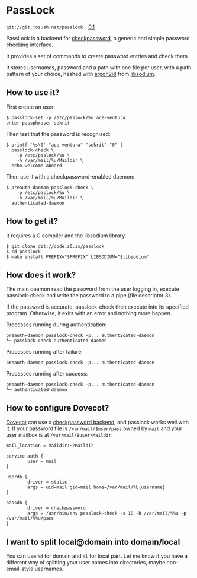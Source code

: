 PassLock
========
`git://git.josuah.net/passlock` - [0.1](/tool/passlock/passlock-0.1.tgz)

PassLock is a backend for [checkpassword][1], a generic and simple password
checking interface.

It provides a set of commands to create password entries and check them.

It stores usernames, password and a path with one file per user, with a path
pattern of your choice, hashed with [argon2id][2] from [libsodium][3].

[1]: https://cr.yp.to/checkpwd.html
[2]: https://www.argon2.com/
[3]: https://download.libsodium.org/doc/

How to use it?
--------------
First create an user:

	$ passlock-set -p /etc/paslock/%u ace-ventura
	enter passphrase: sekrit

Then test that the password is recognised:

	$ printf '%s\0' "ace-ventura" "sekrit" "0" |
	  passlock-check \
	    -p /etc/paslock/%u \
	    -h /var/mail/%u/Maildir \
	  echo welcome aboard

Then use it with a checkpassword-enabled daemon:

	$ preauth-daemon passlock-check \
	    -p /etc/paslock/%u \
	    -h /var/mail/%u/Maildir \
	  authenticated-daemon

How to get it?
--------------
It requires a C compiler and the libsodium library.

	$ git clone git://code.z0.is/passlock
	$ cd passlock
	$ make install PREFIX="$PREFIX" LIBSODIUM="$libsodium"

How does it work?
-----------------
The main daemon read the password from the user logging in, execute
passlock-check and write the password to a pipe (file descriptor 3).

If the password is accurate, passlock-check then execute into its
specified program.  Otherwise, it exits with an error and nothing
more happen.

Processes running during authentication:

	preauth-daemon passlock-check -p... authenticated-daemon
	└─ passlock-check authenticated-daemon

Processes running after failure:

	preauth-daemon passlock-check -p... authenticated-daemon

Processes running after success:

	preauth-daemon passlock-check -p... authenticated-daemon
	└─ authenticated-daemon

How to configure Dovecot?
-------------------------
[Dovecot](https://dovecot.org/) can use a [checkpassword backend][d1], and
passlock works well with it. If your password file is `/var/mail/$user/pass`
owned by `mail` and your user mailbox is at `/var/mail/$user/Maildir`:

[d1]: https://doc.dovecot.org/configuration_manual/authentication/checkpassword

```
mail_location = maildir:~/Maildir

service auth {
        user = mail
}

userdb {
        driver = static
        args = uid=mail gid=mail home=/var/mail/%L{username}
}

passdb {
        driver = checkpassword
        args = /usr/bin/env passlock-check -s 10 -h /var/mail/%%u -p /var/mail/%%u/pass
}
```

I want to split local@domain into domain/local
----------------------------------------------
You can use `%d` for domain and `%l` for local part. Let me know if you have a
different way of splitting your user names into directories, maybe
non-email-style usernames.
